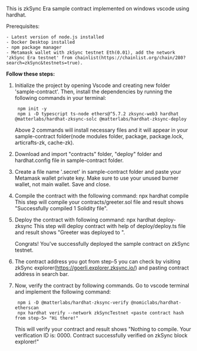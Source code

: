 This is zkSync Era sample contract implemented on windows vscode using hardhat.

Prerequisites:

	- Latest version of node.js installed
	- Docker Desktop installed
	- npm package manager
	- Metamask wallet with zkSync testnet Eth(0.01), add the network 'zkSync Era testnet' from chainlist(https://chainlist.org/chain/280?search=zkSync&testnets=true).

<b>Follow these steps:</b>

1. Initialize the project by opening Vscode and creating new folder 'sample-contract'. Then, install the dependencies by running the following commands in your terminal:
		
		npm init -y
		npm i -D typescript ts-node ethers@^5.7.2 zksync-web3 hardhat @matterlabs/hardhat-zksync-solc @matterlabs/hardhat-zksync-deploy
	Above 2 commands will install necessary files and it will appear in your sample-contract folder(node modules folder, package, package.lock, articrafts-zk, cache-zk).

2. Download and import  "contracts" folder, "deploy" folder and hardhat.config file in sample-contract folder.

3. Create a file name '.secret' in sample-contract folder and paste your Metamask wallet private key. Make sure to use your unused burner wallet, not main wallet. Save and close.

4. Compile the contract with the following command:
		npx hardhat compile
	This step will compile your contracts/greeter.sol file and result shows "Successfully compiled 1 Solidity file".

5. Deploy the contract with following command:
		npx hardhat deploy-zksync
	This step will deploy contract with help of deploy/deploy.ts file and result shows "Greeter was deployed to <contract address>".

	Congrats! You've successfully deployed the sample contract on zkSync testnet.

6. The contract address you got from step-5 you can check by visiting zkSync explorer(https://goerli.explorer.zksync.io/) and pasting contract address in search bar.

7. Now, verify the contract by following commands. Go to vscode terminal and implement the following command:

		npm i -D @matterlabs/hardhat-zksync-verify @nomiclabs/hardhat-etherscan
		npx hardhat verify --network zkSyncTestnet <paste contract hash from step-5> "Hi there!"
		 
	This will verify your contract and result shows "Nothing to compile. Your verification ID is: 0000. Contract successfully verified on zkSync block explorer!"




